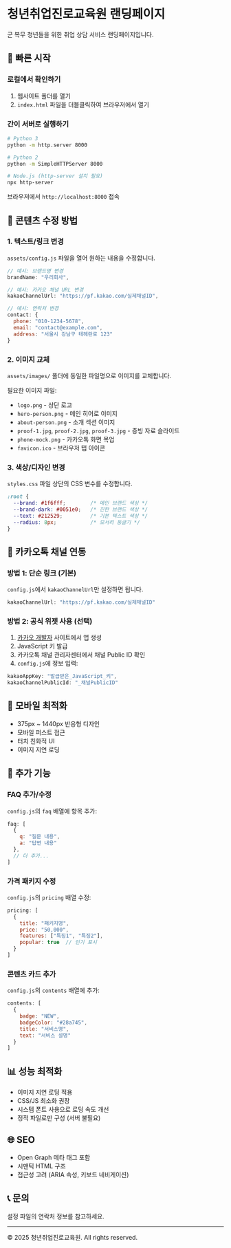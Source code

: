 # 청년취업진로교육원 랜딩페이지

군 복무 청년들을 위한 취업 상담 서비스 랜딩페이지입니다.

## 🚀 빠른 시작

### 로컬에서 확인하기
1. 웹사이트 폴더를 열기
2. `index.html` 파일을 더블클릭하여 브라우저에서 열기

### 간이 서버로 실행하기
```bash
# Python 3
python -m http.server 8000

# Python 2
python -m SimpleHTTPServer 8000

# Node.js (http-server 설치 필요)
npx http-server
```

브라우저에서 `http://localhost:8000` 접속

## 📝 콘텐츠 수정 방법

### 1. 텍스트/링크 변경
`assets/config.js` 파일을 열어 원하는 내용을 수정합니다.

```javascript
// 예시: 브랜드명 변경
brandName: "우리회사",

// 예시: 카카오 채널 URL 변경
kakaoChannelUrl: "https://pf.kakao.com/실제채널ID",

// 예시: 연락처 변경
contact: {
  phone: "010-1234-5678",
  email: "contact@example.com",
  address: "서울시 강남구 테헤란로 123"
}
```

### 2. 이미지 교체
`assets/images/` 폴더에 동일한 파일명으로 이미지를 교체합니다.

필요한 이미지 파일:
- `logo.png` - 상단 로고
- `hero-person.png` - 메인 히어로 이미지
- `about-person.png` - 소개 섹션 이미지
- `proof-1.jpg`, `proof-2.jpg`, `proof-3.jpg` - 증빙 자료 슬라이드
- `phone-mock.png` - 카카오톡 화면 목업
- `favicon.ico` - 브라우저 탭 아이콘

### 3. 색상/디자인 변경
`styles.css` 파일 상단의 CSS 변수를 수정합니다.

```css
:root {
  --brand: #1f6fff;        /* 메인 브랜드 색상 */
  --brand-dark: #0051e0;   /* 진한 브랜드 색상 */
  --text: #212529;         /* 기본 텍스트 색상 */
  --radius: 8px;           /* 모서리 둥글기 */
}
```

## 🔗 카카오톡 채널 연동

### 방법 1: 단순 링크 (기본)
`config.js`에서 `kakaoChannelUrl`만 설정하면 됩니다.
```javascript
kakaoChannelUrl: "https://pf.kakao.com/실제채널ID"
```

### 방법 2: 공식 위젯 사용 (선택)
1. [카카오 개발자](https://developers.kakao.com) 사이트에서 앱 생성
2. JavaScript 키 발급
3. 카카오톡 채널 관리자센터에서 채널 Public ID 확인
4. `config.js`에 정보 입력:

```javascript
kakaoAppKey: "발급받은_JavaScript_키",
kakaoChannelPublicId: "_채널PublicID"
```

## 📱 모바일 최적화
- 375px ~ 1440px 반응형 디자인
- 모바일 퍼스트 접근
- 터치 친화적 UI
- 이미지 지연 로딩

## 🔧 추가 기능

### FAQ 추가/수정
`config.js`의 `faq` 배열에 항목 추가:
```javascript
faq: [
  { 
    q: "질문 내용", 
    a: "답변 내용" 
  },
  // 더 추가...
]
```

### 가격 패키지 수정
`config.js`의 `pricing` 배열 수정:
```javascript
pricing: [
  {
    title: "패키지명",
    price: "50,000",
    features: ["특징1", "특징2"],
    popular: true  // 인기 표시
  }
]
```

### 콘텐츠 카드 추가
`config.js`의 `contents` 배열에 추가:
```javascript
contents: [
  {
    badge: "NEW",
    badgeColor: "#28a745",
    title: "서비스명",
    text: "서비스 설명"
  }
]
```

## 📊 성능 최적화
- 이미지 지연 로딩 적용
- CSS/JS 최소화 권장
- 시스템 폰트 사용으로 로딩 속도 개선
- 정적 파일로만 구성 (서버 불필요)

## 🌐 SEO
- Open Graph 메타 태그 포함
- 시맨틱 HTML 구조
- 접근성 고려 (ARIA 속성, 키보드 네비게이션)

## 📞 문의
설정 파일의 연락처 정보를 참고하세요.

---

© 2025 청년취업진로교육원. All rights reserved.